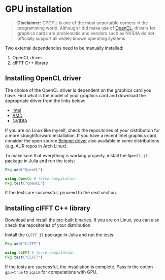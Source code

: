 # GPU installation

> **Disclaimer:** GPGPU is one of the most unportable corners in the programming world. Although I did make use of [OpenCL](https://www.khronos.org/opencl), drivers for graphics cards are problematic and vendors such as NVIDIA do not officially support all widely known operating systems.

Two external dependencies need to be manually installed:

1. OpenCL driver
2. clFFT C++ library

## Installing OpenCL driver

The choice of the OpenCL driver is dependent on the graphics card you have. Find what is the model of your graphics card and download the appropriate driver from the links below:

* [Intel](https://software.intel.com/en-us/articles/opencl-drivers)
* [AMD](http://support.amd.com/en-us/download)
* [NVIDIA](http://www.nvidia.com/Download/index.aspx)

If you are on Linux like myself, check the repositories of your distribution for a more straightforward installation. If you have a recent Intel graphics card, consider the open source [Beignet driver](https://www.freedesktop.org/wiki/Software/Beignet) also available in some distributions (e.g. AUR repos in Arch Linux).

To make sure that everything is working properly, install the `OpenCL.jl` package in Julia and run the tests:

```julia
Pkg.add("OpenCL")

using OpenCL # force compilation
Pkg.test("OpenCL")
```

If the tests are successful, proceed to the next section.

## Installing clFFT C++ library

Download and install the [pre-built binaries](https://github.com/clMathLibraries/clFFT/releases). If you are on Linux, you can also check the repositories of your distribution.

Install the `CLFFT.jl` package in Julia and run the tests:

```julia
Pkg.add("CLFFT")

using CLFFT # force compilation
Pkg.test("CLFFT")
```

If the tests are successful, the installation is complete. Pass in the option `gpu=true` to `iqsim` for computations with GPU.
